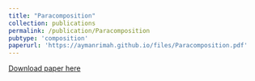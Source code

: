 ```yaml
--- 
title: "Paracomposition"
collection: publications  
permalink: /publication/Paracomposition
pubtype: 'composition'
paperurl: 'https://aymanrimah.github.io/files/Paracomposition.pdf'
---
```


<!---  
#This paper is about the number 1. The number 2 is left for future work.
---> 
[Download paper here](https://aymanrimah.github.io/files/Paracomposition.pdf)
<!--- 
Recommended citation: Your Name, You. (2009). "Paper Title Number 1." <i>Journal 1</i>. 1(1). 
 ---> 
<!--- 
citation: 'Your Name, You. (2009). &quot;Paper Title Number 1.&quot; <i>Journal 1</i>. 1(1).'
---> 
<!---  
venue: 'Journal 1'
---> 
<!--- 
excerpt: 'This paper is about the number 1. The number 2 is left for future work.'
date: 2019-10-25
--->  

